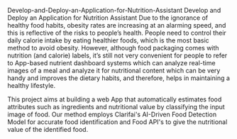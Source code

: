 Develop-and-Deploy-an-Application-for-Nutrition-Assistant
Develop and Deploy an Application for Nutrition Assistant
Due to the ignorance of healthy food habits, obesity rates are increasing at an alarming speed, 
and this is reflective of the risks to people’s health. People need to control their daily calorie intake by eating healthier foods, 
which is the most basic method to avoid obesity. However, although food packaging comes with nutrition (and calorie) labels, 
it’s still not very convenient for people to refer to App-based nutrient dashboard systems which can analyze real-time images of a meal and analyze 
it for nutritional content which can be very handy and improves the dietary habits, and therefore, helps in maintaining a healthy lifestyle.

This project aims at building a web App that automatically estimates food attributes such as ingredients and nutritional value 
by classifying the input image of food.  Our method employs Clarifai's AI-Driven Food Detection Model for accurate food identification and Food API's 
to give the nutritional value of the identified food.
